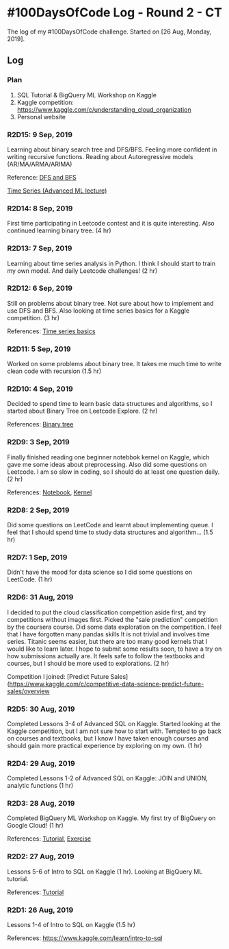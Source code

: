 # #100DaysOfCode Log - Round 2 - CT

The log of my #100DaysOfCode challenge. Started on [26 Aug, Monday, 2019].

## Log

### Plan 
1. SQL Tutorial & BigQuery ML Workshop on Kaggle
2. Kaggle competition: https://www.kaggle.com/c/understanding_cloud_organization
3. Personal website 

### R2D15: 9 Sep, 2019
Learning about binary search tree and DFS/BFS. Feeling more confident in writing recursive functions.
Reading about Autoregressive models (AR/MA/ARMA/ARIMA)

Reference: 
[DFS and BFS](https://eddmann.com/posts/depth-first-search-and-breadth-first-search-in-python/)

[Time Series (Advanced ML lecture)](http://people.cs.pitt.edu/~milos/courses/cs3750/lectures/class16.pdf)

### R2D14: 8 Sep, 2019
First time participating in Leetcode contest and it is quite interesting. Also continued learning binary tree. (4 hr)

### R2D13: 7 Sep, 2019
Learning about time series analysis in Python. I think I should start to train my own model. 
And daily Leetcode challenges! (2 hr)

### R2D12: 6 Sep, 2019
Still on problems about binary tree. Not sure about how to implement and use DFS and BFS. Also looking at time series basics for a Kaggle competition. (3 hr)

References: [Time series basics](https://www.kaggle.com/jagangupta/time-series-basics-exploring-traditional-ts)

### R2D11: 5 Sep, 2019
Worked on some problems about binary tree. It takes me much time to write clean code with recursion (1.5 hr)

### R2D10: 4 Sep, 2019
Decided to spend time to learn basic data structures and algorithms, so I started about Binary Tree on Leetcode Explore. (2 hr)

References: [Binary tree](https://leetcode.com/explore/learn/card/data-structure-tree/)

### R2D9: 3 Sep, 2019
Finally finished reading one beginner notebbok kernel on Kaggle, which gave me some ideas about preprocessing. Also did some questions on Leetcode. I am so slow in coding, so I should do at least one question daily. (2 hr)

References: 
[Notebook](https://www.kaggle.com/minhtriet/a-beginner-guide-for-sale-data-prediction),
[Kernel](https://www.kaggle.com/ctanna/a-beginner-guide-for-sale-data-prediction)

### R2D8: 2 Sep, 2019
Did some questions on LeetCode and learnt about implementing queue. I feel that I should spend time to study data structures and algorithm... (1.5 hr)

### R2D7: 1 Sep, 2019
Didn't have the mood for data science so I did some questions on LeetCode. (1 hr)

### R2D6: 31 Aug, 2019
I decided to put the cloud classification competition aside first, and try competitions without images first. Picked the "sale prediction" competition by the coursera course. 
Did some data exploration on the competition. I feel that I have forgotten many pandas skills
It is not trivial and involves time series. Titanic seems easier, but there are too many good kernels that I would like to learn later.
I hope to submit some results soon, to have a try on how submissions actually are.
It feels safe to follow the textbooks and courses, but I should be more used to explorations. (2 hr)

Competition I joined: [Predict Future Sales](https://www.kaggle.com/c/competitive-data-science-predict-future-sales/overview

### R2D5: 30 Aug, 2019
Completed Lessons 3-4 of Advanced SQL on Kaggle. Started looking at the Kaggle competition, but I am not sure how to start with. Tempted to go back on courses and textbooks, but I know I have taken enough courses and should gain more practical experience by exploring on my own. (1 hr)

### R2D4: 29 Aug, 2019
Completed Lessons 1-2 of Advanced SQL on Kaggle: JOIN and UNION, analytic functions (1 hr)

### R2D3: 28 Aug, 2019
Completed BigQuery ML Workshop on Kaggle. My first try of BigQuery on Google Cloud!  (1 hr)

References: 
[Tutorial](https://www.kaggle.com/rtatman/bigquery-machine-learning-tutorial), 
[Exercise](https://www.kaggle.com/rtatman/bigquery-machine-learning-exercise)

### R2D2: 27 Aug, 2019
Lessons 5-6 of Intro to SQL on Kaggle (1 hr). Looking at BigQuery ML tutorial.

References: [Tutorial](https://www.kaggle.com/rtatman/bigquery-machine-learning-tutorial?utm_medium=email&utm_source=intercom&utm_campaign=sql-summer-camp)

### R2D1: 26 Aug, 2019
Lessons 1-4 of Intro to SQL on Kaggle (1.5 hr)

References: https://www.kaggle.com/learn/intro-to-sql
